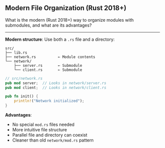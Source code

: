 ## Modern File Organization (Rust 2018+)

What is the modern (Rust 2018+) way to organize modules with submodules, and what are its advantages?

---

**Modern structure**: Use both a `.rs` file and a directory:
```
src/
├── lib.rs
├── network.rs          ← Module contents
└── network/
    ├── server.rs       ← Submodule
    └── client.rs       ← Submodule
```

```rust
// src/network.rs
pub mod server;  // Looks in network/server.rs
pub mod client;  // Looks in network/client.rs

pub fn init() {
    println!("Network initialized");
}
```

**Advantages**:
- No special `mod.rs` files needed
- More intuitive file structure
- Parallel file and directory can coexist
- Cleaner than old `network/mod.rs` pattern

